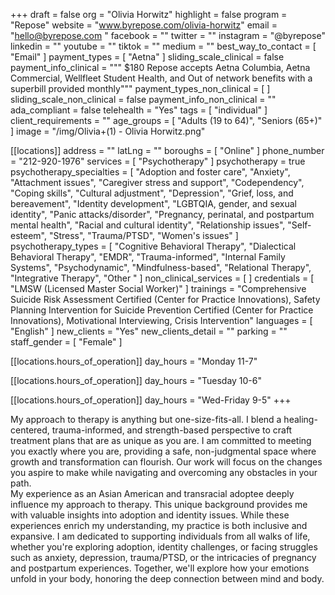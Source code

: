 +++
draft = false
org = "Olivia Horwitz"
highlight = false
program = "Repose"
website = "www.byrepose.com/olivia-horwitz"
email = "hello@byrepose.com "
facebook = ""
twitter = ""
instagram = "@byrepose"
linkedin = ""
youtube = ""
tiktok = ""
medium = ""
best_way_to_contact = [ "Email" ]
payment_types = [ "Aetna" ]
sliding_scale_clinical = false
payment_info_clinical = """
$180
Repose accepts Aetna Columbia, Aetna Commercial, Wellfleet Student Health, and Out of network benefits with a superbill provided monthly"""
payment_types_non_clinical = [ ]
sliding_scale_non_clinical = false
payment_info_non_clinical = ""
ada_compliant = false
telehealth = "Yes"
tags = [ "individual" ]
client_requirements = ""
age_groups = [ "Adults (19 to 64)", "Seniors (65+)" ]
image = "/img/Olivia+(1) - Olivia Horwitz.png"

[[locations]]
address = ""
latLng = ""
boroughs = [ "Online" ]
phone_number = "212-920-1976"
services = [ "Psychotherapy" ]
psychotherapy = true
psychotherapy_specialties = [
  "Adoption and foster care",
  "Anxiety",
  "Attachment issues",
  "Caregiver stress and support",
  "Codependency",
  "Coping skills",
  "Cultural adjustment",
  "Depression",
  "Grief, loss, and bereavement",
  "Identity development",
  "LGBTQIA, gender, and sexual identity",
  "Panic attacks/disorder",
  "Pregnancy, perinatal, and postpartum mental health",
  "Racial and cultural identity",
  "Relationship issues",
  "Self-esteem",
  "Stress",
  "Trauma/PTSD",
  "Women's issues"
]
psychotherapy_types = [
  "Cognitive Behavioral Therapy",
  "Dialectical Behavioral Therapy",
  "EMDR",
  "Trauma-informed",
  "Internal Family Systems",
  "Psychodynamic",
  "Mindfulness-based",
  "Relational Therapy",
  "Integrative Therapy",
  "Other "
]
non_clinical_services = [ ]
credentials = [ "LMSW (Licensed Master Social Worker)" ]
trainings = "Comprehensive Suicide Risk Assessment Certified (Center for Practice Innovations),  Safety Planning Intervention for Suicide Prevention Certified (Center for Practice Innovations), Motivational Interviewing, Crisis Intervention"
languages = [ "English" ]
new_clients = "Yes"
new_clients_detail = ""
parking = ""
staff_gender = [ "Female" ]

  [[locations.hours_of_operation]]
  day_hours = "Monday 11-7"

  [[locations.hours_of_operation]]
  day_hours = "Tuesday 10-6"

  [[locations.hours_of_operation]]
  day_hours = "Wed-Friday 9-5"
+++


My approach to therapy is anything but one-size-fits-all. I blend a healing-centered, trauma-informed, and strength-based perspective to craft treatment plans that are as unique as you are. I am committed to meeting you exactly where you are, providing a safe, non-judgmental space where growth and transformation can flourish. Our work will focus on the changes you aspire to make while navigating and overcoming any obstacles in your path. <br>
My experience as an Asian American and transracial adoptee deeply influence my approach to therapy. This unique background provides me with valuable insights into adoption and identity issues. While these experiences enrich my understanding, my practice is both inclusive and expansive. I am dedicated to supporting individuals from all walks of life, whether you're exploring adoption, identity challenges, or facing struggles such as anxiety, depression, trauma/PTSD, or the intricacies of pregnancy and postpartum experiences. Together, we'll explore how your emotions unfold in your body, honoring the deep connection between mind and body. <br>
